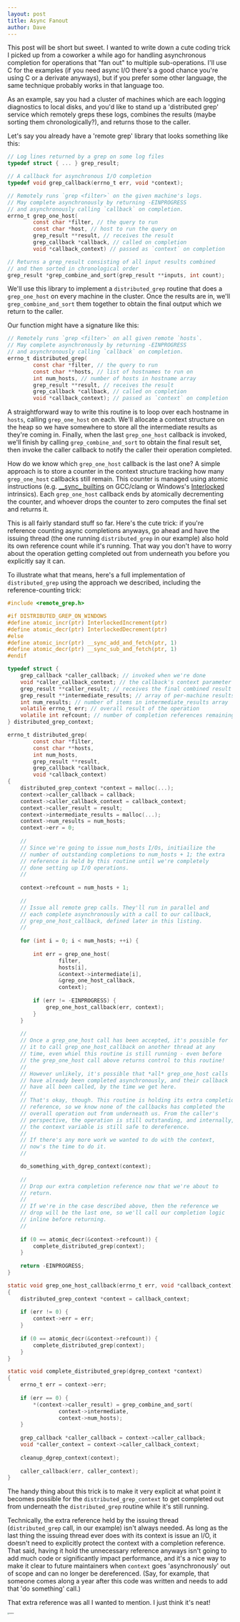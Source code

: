 ```yaml
---
layout: post
title: Async Fanout
author: Dave
---
```


This post will be short but sweet. I wanted to write down a cute coding trick I picked up from a coworker a while ago for handling asynchronous completion for operations that "fan out" to multiple sub-operations. I'll use C for the examples (if you need async I/O there's a good chance you're using C or a derivate anyways), but if you prefer some other language, the same technique probably works in that language too.

As an example, say you had a cluster of machines which are each logging diagnostics to local disks, and you'd like to stand up a 'distributed grep' service which remotely greps these logs, combines the results (maybe sorting them chronologically?), and returns those to the caller.

Let's say you already have a 'remote grep' library that looks something like this:

```c
// Log lines returned by a grep on some log files
typedef struct { ... } grep_result;

// A callback for asynchronous I/O completion
typedef void grep_callback(errno_t err, void *context);

// Remotely runs `grep <filter>` on the given machine's logs.
// May complete asynchronously by returning -EINPROGRESS
// and asynchronously calling `callback` on completion.
errno_t grep_one_host(
        const char *filter, // the query to run
        const char *host, // host to run the query on
        grep_result **result, // receives the result
        grep_callback *callback, // called on completion
        void *callback_context) // passed as `context` on completion

// Returns a grep_result consisting of all input results combined
// and then sorted in chronological order
grep_result *grep_combine_and_sort(grep_result **inputs, int count);
```

We'll use this library to implement a `distributed_grep` routine that does a `grep_one_host` on every machine in the cluster. Once the results are in, we'll `grep_combine_and_sort` them together to obtain the final output which we return to the caller.

Our function might have a signature like this:

```c
// Remotely runs `grep <filter>` on all given remote `hosts`.
// May complete asynchronously by returning -EINPROGRESS
// and asynchronously calling `callback` on completion.
errno_t distributed_grep(
        const char *filter, // the query to run
        const char **hosts, // list of hostnames to run on
        int num_hosts, // number of hosts in hostname array
        grep_result **result, // receives the result
        grep_callback *callback, // called on completion
        void *callback_context); // passed as `context` on completion
```

A straightforward way to write this routine is to loop over each hostname in `hosts`, calling `grep_one_host` on each. We'll allocate a context structure on the heap so we have somewhere to store all the intermediate results as they're coming in. Finally, when the last `grep_one_host` callback is invoked, we'll finish by calling `grep_combine_and_sort` to obtain the final result set, then invoke the caller callback to notify the caller their operation completed.

How do we know which `grep_one_host` callback is the last one? A simple approach is to store a counter in the context structure tracking how many `grep_one_host` callbacks still remain. This counter is managed using atomic instructions (e.g. [\_\_sync\_ builtins](http://gcc.gnu.org/onlinedocs/gcc-4.4.3/gcc/Atomic-Builtins.html#Atomic-Builtins) on GCC/clang or Windows's [Interlocked](https://docs.microsoft.com/en-us/windows/win32/sync/interlocked-variable-access) intrinsics). Each `grep_one_host` callback ends by atomically decrementing the counter, and whoever drops the counter to zero computes the final set and returns it.

This is all fairly standard stuff so far. Here's the cute trick: if you're reference counting async completions anyways, go ahead and have the issuing thread (the one running `distributed_grep` in our example) also hold its own reference count while it's running. That way you don't have to worry about the operation getting completed out from underneath you before you explicitly say it can.

To illustrate what that means, here's a full implementation of `distributed_grep` using the approach we described, including the reference-counting trick:

```c
#include <remote_grep.h>

#if DISTRIBUTED_GREP_ON_WINDOWS
#define atomic_incr(ptr) InterlockedIncrement(ptr)
#define atomic_decr(ptr) InterlockedDecrement(ptr)
#else
#define atomic_incr(ptr) __sync_add_and_fetch(ptr, 1)
#define atomic_decr(ptr) __sync_sub_and_fetch(ptr, 1)
#endif

typedef struct {
    grep_callback *caller_callback; // invoked when we're done
    void *caller_callback_context; // the callback's context parameter
    grep_result **caller_result; // receives the final combined result set
    grep_result **intermediate_results; // array of per-machine results
    int num_results; // number of items in intermediate_results array
    volatile errno_t err; // overall result of the operation
    volatile int refcount; // number of completion references remaining
} distributed_grep_context;

errno_t distributed_grep(
        const char *filter,
        const char **hosts,
        int num_hosts,
        grep_result **result,
        grep_callback *callback,
        void *callback_context)
{
    distributed_grep_context *context = malloc(...);
    context->caller_callback = callback;
    context->caller_callback_context = callback_context;
    context->caller_result = result;
    context->intermediate_results = malloc(...);
    context->num_results = num_hosts;
    context->err = 0;
  
    //
    // Since we're going to issue num_hosts I/Os, initiailize the
    // number of outstanding completions to num_hosts + 1; the extra
    // reference is held by this routine until we're completely
    // done setting up I/O operations.
    //
  
    context->refcount = num_hosts + 1;
  
    //
    // Issue all remote grep calls. They'll run in parallel and
    // each complete asynchronously with a call to our callback,
    // grep_one_host_callback, defined later in this listing.
    //
  
    for (int i = 0; i < num_hosts; ++i) {
    
        int err = grep_one_host(
                filter,
                hosts[i],
                &context->intermediate[i],
                &grep_one_host_callback,
                context);
      
        if (err != -EINPROGRESS) {
            grep_one_host_callback(err, context);
        }
    }
  
    //
    // Once a grep_one_host call has been accepted, it's possible for
    // it to call grep_one_host_callback on another thread at any
    // time, even whiel this routine is still running - even before
    // the grep_one_host call above returns control to this routine!
    //
    // However unlikely, it's possible that *all* grep_one_host calls
    // have already been completed asynchronously, and their callback
    // have all been called, by the time we get here.
    //
    // That's okay, though. This routine is holding its extra completion
    // reference, so we know none of the callbacks has completed the
    // overall operation out from underneath us. From the caller's
    // perspective, the operation is still outstanding, and internally,
    // the context variable is still safe to dereference.
    //
    // If there's any more work we wanted to do with the context,
    // now's the time to do it.
    //

    do_something_with_dgrep_context(context);
  
    //
    // Drop our extra completion reference now that we're about to
    // return.
    //
    // If we're in the case described above, then the reference we
    // drop will be the last one, so we'll call our completion logic
    // inline before returning.
    //
  
    if (0 == atomic_decr(&context->refcount)) {
        complete_distributed_grep(context);
    }
  
    return -EINPROGRESS;
}

static void grep_one_host_callback(errno_t err, void *callback_context)
{
    distributed_grep_context *context = callback_context;
  
    if (err != 0) {
        context->err = err;
    }
    
    if (0 == atomic_decr(&context->refcount)) {
        complete_distributed_grep(context);
    }
}

static void complete_distributed_grep(dgrep_context *context)
{
    errno_t err = context->err;
  
    if (err == 0) {
        *(context->caller_result) = grep_combine_and_sort(
                context->intermediate,
                context->num_hosts);
    }
  
    grep_callback *caller_callback = context->caller_callback;
    void *caller_context = context->caller_callback_context;
  
    cleanup_dgrep_context(context);
  
    caller_callback(err, caller_context);
}
```

The handy thing about this trick is to make it very explicit at what point it becomes possible for the `distributed_grep_context` to get completed out from underneath the `distributed_grep` routine while it's still running.

Technically, the extra reference held by the issuing thread (`distributed_grep` call, in our example) isn't always needed. As long as the last thing the issuing thread ever does with its context is issue an I/O, it doesn't need to explicitly protect the context with a completion reference. That said, having it hold the unnecessary reference anyways isn't going to add much code or significantly impact performance, and it's a nice way to make it clear to future maintainers when `context` goes 'asynchronously' out of scope and can no longer be dereferenced. (Say, for example, that someone comes along a year after this code was written and needs to add that 'do something' call.)

That extra reference was all I wanted to mention. I just think it's neat!

<img src="https://i.kym-cdn.com/entries/icons/original/000/029/906/DjoYh9xUUAA0IYv-2.jpg" alt="meme" style="zoom:25%;" />